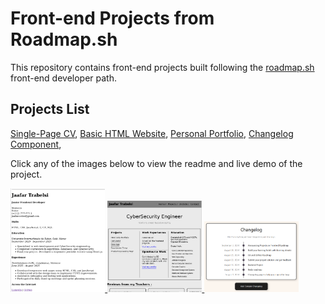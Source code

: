 # Front-end Projects from Roadmap.sh

This repository contains front-end projects built following the [roadmap.sh](https://roadmap.sh/) front-end developer path.

## Projects List

[Single-Page CV](https://roadmap.sh/projects/single-page-cv),
[Basic HTML Website](https://roadmap.sh/projects/basic-html-website),
[Personal Portfolio](https://roadmap.sh/projects/portfolio-website),
[Changelog Component](https://roadmap.sh/projects/changelog-component),

Click any of the images below to view the readme and live demo of the project.

  <a href='frontend-projects/01-single-page-cv'>
    <img width="30%" src="assets/images/SIngle-Page-CV.png" />
  <a href='frontend-projects/02-basic-html-website'>
    <img width="30%" src="assets/images/portfolio.png" />
  </a>
    <a href='frontend-projects/04-changelog-component'>
    <img width="30%" src="assets/images/Changelog.png" />
  </a>
  
